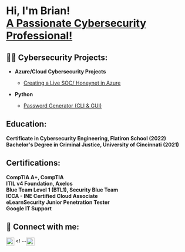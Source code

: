 <h1>Hi, I'm Brian! <br/><a href="https://github.com/bkesselly"> A Passionate <a href="https://www.linkedin.com/in/brian-kesselly/">Cybersecurity Professional! </a></h1>

<h2>👨‍💻 Cybersecurity Projects:</h2>

- <b>Azure/Cloud Cybersecurity Projects</b>
  - [Creating a Live SOC/ Honeynet in Azure](https://github.com/bkesselly/Portfolio/tree/main/SOC%20%2B%20Honeynet%20in%20Azure)

- <b>Python</b>
  - [Password Generator (CLI & GUI)](https://github.com/bkesselly/Portfolio/tree/main/Password%20Generator)
 
<h2>Education:</h2>
  <div><b>Certificate in Cybersecurity Engineering, Flatiron School (2022)</b></div>
  <div><b>Bachelor's Degree in Criminal Justice, University of Cincinnati (2021)</b></div>

<h2><b>Certifications:</b></h2>
  <div><b>CompTIA A+, CompTIA</b></div>
  <div><b>ITIL v4 Foundation, Axelos</b></div>
  <div><b>Blue Team Level 1 (BTL1), Security Blue Team</b></div>
  <div><b>ICCA - INE Certified Cloud Associate</b></div>
  <div><b>eLearnSecurity Junior Penetration Tester</b></div>
  <div><b>Google IT Support</b></div>


<h2> 🤳 Connect with me:</h2>

[<img align="left" alt="BrianKesselly | LinkedIn" width="22px" src="https://cdn.jsdelivr.net/npm/simple-icons@v3/icons/linkedin.svg" />][linkedin]
<! --[<img align="center" alt="BrianKesselly | Mail" width="22px" src="https://cdn.jsdelivr.net/npm/simple-icons@v3/icons/linkedin.svg" />][linkedin]



[linkedin]: https://linkedin.com/in/brian-kesselly

<!--
**joshmadakor1/joshmadakor1** is a ✨ _special_ ✨ repository because its `README.md` (this file) appears on your GitHub profile.

Here are some ideas to get you started:

- 🔭 I’m currently working on getting my bachelor's at WGU in Cybersecurity and Informtion Assurance.
- 🌱 I’m currently learning malware analysis.
- 👯 I’m looking to collaborate on cybersecurity projects.
- 🤔 I’m looking for help with breaking into cybersecurity.
- 💬 Ask me about sports!
- 📫 How to reach me: LinkedIn
- 😄 Pronouns: He/Him
- ⚡ Fun fact: I lived in the Midwest my whole life!
-->
